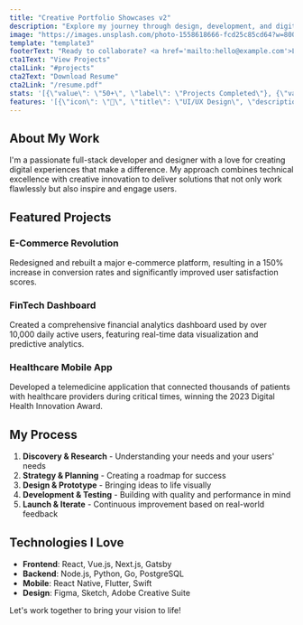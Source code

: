 ```yaml
---
title: "Creative Portfolio Showcases v2"
description: "Explore my journey through design, development, and digital innovation"
image: "https://images.unsplash.com/photo-1558618666-fcd25c85cd64?w=800&h=600&fit=crop"
template: "template3"
footerText: "Ready to collaborate? <a href='mailto:hello@example.com'>Let's connect</a> and create something amazing together."
cta1Text: "View Projects"
cta1Link: "#projects"
cta2Text: "Download Resume"
cta2Link: "/resume.pdf"
stats: '[{\"value\": \"50+\", \"label\": \"Projects Completed\"}, {\"value\": \"30+\", \"label\": \"Happy Clients\"}, {\"value\": \"5\", \"label\": \"Years Experience\"}, {\"value\": \"15\", \"label\": \"Awards Won\"}]'
features: '[{\"icon\": \"🎨\", \"title\": \"UI/UX Design\", \"description\": \"Creating intuitive and beautiful user experiences that delight and engage\"}, {\"icon\": \"💻\", \"title\": \"Full-Stack Development\", \"description\": \"Building robust applications with modern technologies and best practices\"}, {\"icon\": \"📱\", \"title\": \"Mobile Development\", \"description\": \"Native and cross-platform mobile apps that perform flawlessly\"}, {\"icon\": \"🚀\", \"title\": \"Performance Optimization\", \"description\": \"Making applications faster and more efficient for better user experience\"}]'
---
```






## About My Work

I'm a passionate full-stack developer and designer with a love for creating digital experiences that make a difference. My approach combines technical excellence with creative innovation to deliver solutions that not only work flawlessly but also inspire and engage users.

## Featured Projects

### E-Commerce Revolution
Redesigned and rebuilt a major e-commerce platform, resulting in a 150% increase in conversion rates and significantly improved user satisfaction scores.

### FinTech Dashboard
Created a comprehensive financial analytics dashboard used by over 10,000 daily active users, featuring real-time data visualization and predictive analytics.

### Healthcare Mobile App
Developed a telemedicine application that connected thousands of patients with healthcare providers during critical times, winning the 2023 Digital Health Innovation Award.

## My Process

1. **Discovery & Research** - Understanding your needs and your users' needs
2. **Strategy & Planning** - Creating a roadmap for success
3. **Design & Prototype** - Bringing ideas to life visually
4. **Development & Testing** - Building with quality and performance in mind
5. **Launch & Iterate** - Continuous improvement based on real-world feedback

## Technologies I Love

- **Frontend**: React, Vue.js, Next.js, Gatsby
- **Backend**: Node.js, Python, Go, PostgreSQL
- **Mobile**: React Native, Flutter, Swift
- **Design**: Figma, Sketch, Adobe Creative Suite

Let's work together to bring your vision to life!